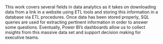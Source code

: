 This work covers several fields in data analytics as it takes on downloading data from a link
in a website using ETL tools and storing this information in a database via ETL procedures.
Once data has been stored properly, SQL queries are used for extracting pertinent
information in order to answer some questions. Eventually, Power BI’s dashboards allow us
to collect insights from this massive data set and support decision making for executive
teams. 

